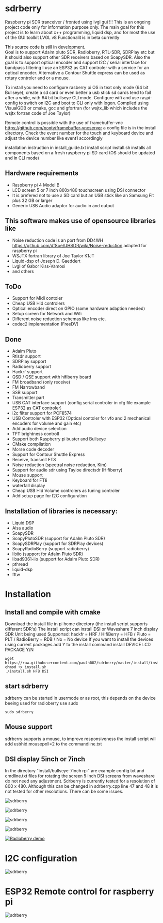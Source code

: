 # sdrberry
Raspberry pi SDR tranceiver / fronted using lvgl gui 
!!! This is an ongoing project code only for information purpose only. 
The main goal for this project is to learn about c++ programming, liquid dsp, and for most the use of the GUI toolkit LVGL v8
Functionalit is in beta currently

This source code is still in development.  
Goal is to support Adalm pluto SDR, Radioberry, RTL-SDR, SDRPlay etc but it should also support other SDR receivers based on SoapySDR.
Also the goal is to support optical encoder and support I2C / serial interface for bandpass filtering
I use an ESP32 as CAT controler with a service for an optical encoder.
Alternative a Contour Shuttle express can be used as rotary controler and or a mouse. 

To install you need to configure rasberry pi OS in text only mode (64 bit Bullseye), create a sd card or even better a usb stick sd cards tend to fail after a while,
with 64 bit bullseye CLI mode. Configure wifi and use raspi-config to switch on I2C and boot to CLI only with logon. 
Compiled using VisualGDB or cmake, gcc and gfortran (for wsjtx_lib which includes the wsjtx fortran code of Joe Taylor)

Remote control is possible with the use of framebuffer-vnc https://github.com/ponty/framebuffer-vncserver a config file is in the install directory.
Check the event number for the touch and keyboard device and adjust the device number like event1 accordingly

installation instruction in install_guide.txt
install script install.sh installs all components based on a fresh raspberry pi SD card (OS should be updated and in CLI mode)

## Hardware requirements
- Raspberry pi 4 Model B 
- LCD screen 5 or 7 inch 800x480 touchscreen using DSI connector
- It is prefered not to use a SD card but an USB stick like an Samsung Fit plus 32 GB or larger
- Generic USB Audio adaptor for audio in and output

## This software makes use of opensource libraries like
- Noise reduction code is an port from DD4WH https://github.com/df8oe/UHSDR/wiki/Noise-reduction  adapted for raspberry pi
- WSJTX fortran library of Joe Taylor K1JT
- Liquid-dsp of Joseph D. Gaeddert
- Lvgl of Gabor Kiss-Vamosi
- and others

## ToDo
- Support for Midi contoler
- Cheap USB Hid controlers
- Optical encoder direct on GPIO (some hardware adaption needed) 
- Setup screen for Network and Wifi
- Different noise reduction schemas like lms etc.
- codec2 implementation (FreeDV)

## Done
- Adalm Pluto
- Rtlsdr support
- SDRPlay support
- Radioberry support
- Hackrf support
- QSD / QSE support with hifiberry board
- FM broadband (only receive)
- FM Narrowband
- SSB support
- Transmitter part
- USB CAT interface support (config serial controler in cfg file example ESP32 as CAT controler)
- i2c filter support for PCF8574
- USB Controler with ESP32 (Optical contoler for vfo and 2 mechanical encoders for volume and gain etc)
- Add audio device selection
- TFT brightness controll
- Support both Raspberry pi buster and Bullseye
- CMake compilation
- Morse code decoder
- Support for Contour Shuttle Express
- Receive, transmit FT8
- Noise reduction (spectral noise reduction, Kim)
- Support for audio sdr using Tayloe directsdr (Hifiberry)
- Mouse support
- Keyboard for FT8
- waterfall display
- Cheap USB Hid Volume controlers as tuning controler
- Add setup page for I2C configuration

## Installation of libraries is necessary:
- Liquid DSP
- Alsa audio
- SoapySDR
- SoapyPlutoSDR (support for Adalm Pluto SDR)
- SoapySDRPlay (support for SDRPlay devices)
- SoapyRadioBerry (support radioberry)
- libiio (support for Adalm Pluto SDR)
- libad9361-iio (support for Adalm Pluto SDR)
- pthread
- liquid-dsp
- fftw

# Installation

## Install and compile with cmake
Download the install file in pi home directory (the install script supports different SDR's)
The install script can install DSI or Waveshare 7 inch display
SDR Unit being used Supported: hackfr = HRF / HifiBerry = HFB / Pluto = PLT / RadioBerry = RDB / No = No device
If you want to install the devices using current packages add Y to the install command
install DEVICE LCD PACKAGE Y/N
```
wget https://raw.githubusercontent.com/paulh002/sdrberry/master/install/install.sh
chmod +x install.sh
./install.sh HFB DSI
```

## start sdrberry  
sdrberry can be started in usermode or as root, this depends on the device beeing used for radioberry use sudo
```
sudo sdrberry  
```

## Mouse support
sdrberry supports a mouse, to improve responsiveness the install script will add usbhid.mousepoll=2 to the commandline.txt  


## DSI display 5inch or 7inch  
In the directory "install/bullseye-7inch rpi" are example config.txt and cmdline.txt files for rotating the screen
5 inch DSI screens from waveshare do not need any adjustment. Sdrberry is currently tested for a resolution of 800 x 480. 
Although this can be changed in sdrberry.cpp line 47 and 48 it is not tested for other resolutions. There can be some issues.

![sdrberry](https://github.com/paulh002/sdrberry/blob/master/rb_tranceiver.jpg)

![sdrberry](https://github.com/paulh002/sdrberry/blob/master/IMG_20220203_ft8.jpg)

![sdrberry](https://github.com/paulh002/sdrberry/blob/master/IMG_20211215_200645.jpg)

![sdrberry](https://github.com/paulh002/sdrberry/blob/master/IMG_20210909_183113.jpg)

[![Radioberry demo](https://img.youtube.com/vi/BMJiv3YGv-k/0.jpg)](https://youtu.be/PQ_Np5SfcxA)

# I2C configuration
![sdrberry](https://github.com/paulh002/sdrberry/blob/settings-i2c/setup_it2c.jpg)

# ESP32 Remote control for raspberry pi
![sdrberry](https://github.com/paulh002/sdrberry/blob/settings-i2c/IMG_20231015_131803.jpg)